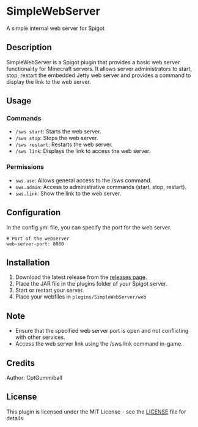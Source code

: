 # SimpleWebServer
A simple internal web server for Spigot

## Description
SimpleWebServer is a Spigot plugin that provides a basic web server functionality for Minecraft servers. It allows server administrators to start, stop, restart the embedded Jetty web server and provides a command to display the link to the web server.

## Usage
### Commands
- `/sws start`: Starts the web server.
- `/sws stop`: Stops the web server.
- `/sws restart`: Restarts the web server.
- `/sws link`: Displays the link to access the web server.

### Permissions
- `sws.use`: Allows general access to the /sws command.
- `sws.admin`: Access to administrative commands (start, stop, restart).
- `sws.link`: Show the link to the web server.

## Configuration
In the config.yml file, you can specify the port for the web server.
````
# Port of the webserver
web-server-port: 8080
````

## Installation
1. Download the latest release from the [releases page](https://github.com/CptGummiball/SimpleWebServer/releases).
2. Place the JAR file in the plugins folder of your Spigot server.
3. Start or restart your server.
4. Place your webfiles in `plugins/SimpleWebServer/web`

## Note
- Ensure that the specified web server port is open and not conflicting with other services.
- Access the web server link using the /sws link command in-game.

## Credits
Author: CptGummiball

## License
This plugin is licensed under the MIT License - see the [LICENSE](https://github.com/CptGummiball/SimpleWebServer/blob/main/LICENSE) file for details.
